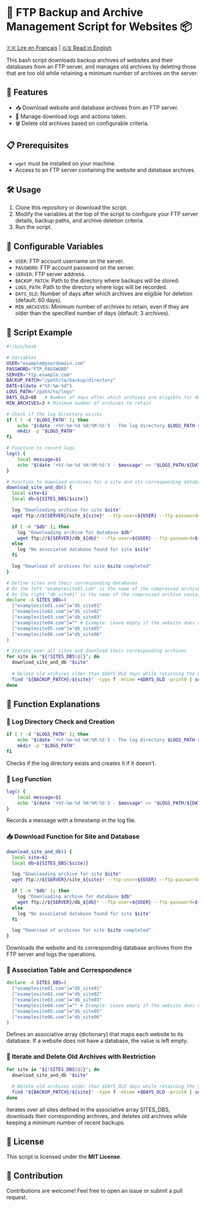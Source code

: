 
# 💾 FTP Backup and Archive Management Script for Websites 📦

[🇫🇷 Lire en Français](README.md) | [🇬🇧 Read in English](README_EN.md)

This bash script downloads backup archives of websites and their databases from an FTP server, and manages old archives by deleting those that are too old while retaining a minimum number of archives on the server.

## 🌟 Features

- 📥 Download website and database archives from an FTP server.
- 📝 Manage download logs and actions taken.
- 🗑️ Delete old archives based on configurable criteria.

## 📋 Prerequisites

- `wget` must be installed on your machine.
- Access to an FTP server containing the website and database archives.

## 🛠️ Usage

1. Clone this repository or download the script.
2. Modify the variables at the top of the script to configure your FTP server details, backup paths, and archive deletion criteria.
3. Run the script.

## 🔧 Configurable Variables

- `USER`: FTP account username on the server.
- `PASSWORD`: FTP account password on the server.
- `SERVER`: FTP server address.
- `BACKUP_PATCH`: Path to the directory where backups will be stored.
- `LOGS_PATH`: Path to the directory where logs will be recorded.
- `DAYS_OLD`: Number of days after which archives are eligible for deletion (default: 60 days).
- `MIN_ARCHIVES`: Minimum number of archives to retain, even if they are older than the specified number of days (default: 3 archives).

## 📝 Script Example

```bash
#!/bin/bash

# Variables
USER="example@yourdomain.com"
PASSWORD="FTP_PASSWORD"
SERVER="ftp.example.com"
BACKUP_PATCH="/path/to/backup/directory"
DATE=$(date +"%Y-%m-%d")
LOGS_PATH="/path/to/logs"
DAYS_OLD=60   # Number of days after which archives are eligible for deletion
MIN_ARCHIVES=3 # Minimum number of archives to retain

# Check if the log directory exists
if [ ! -d "$LOGS_PATH" ]; then
    echo "$(date '+%Y-%m-%d %H:%M:%S') - The log directory $LOGS_PATH does not exist. Creating..."
    mkdir -p "$LOGS_PATH"
fi

# Function to record logs
log() {
    local message=$1
    echo "$(date '+%Y-%m-%d %H:%M:%S') - $message" >> "$LOGS_PATH/${DATE}_script_backup_logs"
}

# Function to download archives for a site and its corresponding database
download_site_and_db() {
  local site=$1
  local db=${SITES_DBS[$site]}

  log "Downloading archive for site $site"
  wget ftp://${SERVER}/site_${site}* --ftp-user=${USER} --ftp-password=${PASSWORD} -P ${BACKUP_PATCH}/${site}

  if [ -n "$db" ]; then
    log "Downloading archive for database $db"
    wget ftp://${SERVER}/db_${db}* --ftp-user=${USER} --ftp-password=${PASSWORD} -P ${BACKUP_PATCH}/${site}
  else
    log "No associated database found for site $site"
  fi

  log "Download of archives for site $site completed"
}

# Define sites and their corresponding databases
# On the left "examplesite01.com" is the name of the compressed archive containing the website files
# On the right "db_site01" is the name of the compressed archive containing the database dump of the website
declare -A SITES_DBS=(
  ["examplesite01.com"]="db_site01"
  ["examplesite02.com"]="db_site02"
  ["examplesite03.com"]="db_site03"
  ["examplesite04.com"]="" # Example: Leave empty if the website does not have a database
  ["examplesite05.com"]="db_site05"
  ["examplesite06.com"]="db_site06"
)

# Iterate over all sites and download their corresponding archives
for site in "${!SITES_DBS[@]}"; do
  download_site_and_db "$site"
  
  # Delete old archives older than $DAYS_OLD days while retaining the $MIN_ARCHIVES most recent ones
  find "${BACKUP_PATCH}/${site}" -type f -mtime +$DAYS_OLD -print0 | sort -rz | tail -n +$((MIN_ARCHIVES+1)) | xargs -0 rm -f
done
```

## 📖 Function Explanations
### 📁 Log Directory Check and Creation

```bash
if [ ! -d "$LOGS_PATH" ]; then
    echo "$(date '+%Y-%m-%d %H:%M:%S') - The log directory $LOGS_PATH does not exist. Creating..."
    mkdir -p "$LOGS_PATH"
fi
```
Checks if the log directory exists and creates it if it doesn't.

### 📝 Log Function
```bash
log() {
    local message=$1
    echo "$(date '+%Y-%m-%d %H:%M:%S') - $message" >> "$LOGS_PATH/${DATE}_script_backup_logs"
}
```
Records a message with a timestamp in the log file.

### 📥 Download Function for Site and Database
```bash
download_site_and_db() {
  local site=$1
  local db=${SITES_DBS[$site]}

  log "Downloading archive for site $site"
  wget ftp://${SERVER}/site_${site}* --ftp-user=${USER} --ftp-password=${PASSWORD} -P ${BACKUP_PATCH}/${site}

  if [ -n "$db" ]; then
    log "Downloading archive for database $db"
    wget ftp://${SERVER}/db_${db}* --ftp-user=${USER} --ftp-password=${PASSWORD} -P ${BACKUP_PATCH}/${site}
  else
    log "No associated database found for site $site"
  fi

  log "Download of archives for site $site completed"
}
```
Downloads the website and its corresponding database archives from the FTP server and logs the operations.

### 🔗 Association Table and Correspondence

```bash
declare -A SITES_DBS=(
  ["examplesite01.com"]="db_site01"
  ["examplesite02.com"]="db_site02"
  ["examplesite03.com"]="db_site03"
  ["examplesite04.com"]="" # Example: Leave empty if the website does not have a database
  ["examplesite05.com"]="db_site05"
  ["examplesite06.com"]="db_site06"
)
```
Defines an associative array (dictionary) that maps each website to its database. If a website does not have a database, the value is left empty.

### 🔄 Iterate and Delete Old Archives with Restriction
```bash
for site in "${!SITES_DBS[@]}"; do
  download_site_and_db "$site"
  
  # Delete old archives older than $DAYS_OLD days while retaining the $MIN_ARCHIVES most recent ones
  find "${BACKUP_PATCH}/${site}" -type f -mtime +$DAYS_OLD -print0 | sort -rz | tail -n +$((MIN_ARCHIVES+1)) | xargs -0 rm -f
done
```
Iterates over all sites defined in the associative array SITES_DBS, downloads their corresponding archives, and deletes old archives while keeping a minimum number of recent backups.

## 📜 License
This script is licensed under the **MIT License**.

## 🤝 Contribution
Contributions are welcome! Feel free to open an issue or submit a pull request.
